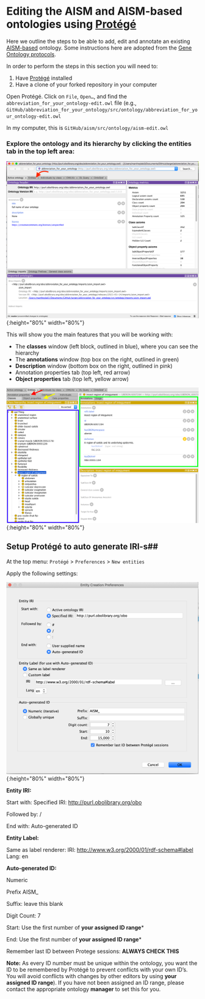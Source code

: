 # Editing the AISM and AISM-based ontologies using [Protégé](https://protege.stanford.edu/) #

Here we outline the steps to be able to add, edit and annotate an existing [AISM-based](https://github.com/insect-morphology/aism) ontology. Some instructions here are adopted from the [Gene Ontology protocols](https://go-protege-tutorial.readthedocs.io/en/latest/).

In order to perform the steps in this section you will need to:
1. Have [Protégé](https://protege.stanford.edu/) installed
2. Have a clone of your forked repository in your computer


Open Protégé. Click on `File`, `Open…`, and find the `abbreviation_for_your_ontology-edit.owl` file (e.g., `GitHub/abbreviation_for_your_ontology/src/ontology/abbreviation_for_your_ontology-edit.owl`

In my computer, this is
`GitHub/aism/src/ontology/aism-edit.owl`


### Explore the ontology and its hierarchy by clicking the entities tab in the top left area: ###


![ProtegeHome](https://github.com/insect-morphology/Manual/blob/main/img/ProtegeHome.png){:height="80%" width="80%"}


This will show you the main features that you will be working with:
- The **classes** window (left block, outlined in blue), where you can see the hierarchy
- The **annotations** window (top box on the right, outlined in green)
- **Description** window (bottom box on the right, outlined in pink)
- Annotation properties tab (top left, red arrow)
- **Object properties** tab (top left, yellow arrow)


![ProtegeMain](https://github.com/insect-morphology/Manual/blob/main/img/ProtegeMain.png) {:height="80%" width="80%"}


## Setup Protégé to auto generate IRI-s##

At the top menu: `Protégé` > `Preferences` > `New entities`

Apply the following settings:


![ProtegeEntityPref](https://github.com/insect-morphology/Manual/blob/main/img/ProtegeEntityPref.png) {:height="80%" width="80%"}


**Entity IRI:**

Start with: Specified IRI: http://purl.obolibrary.org/obo 

Followed by: /

End with: Auto-generated ID


**Entity Label:**

Same as label renderer: IRI: http://www.w3.org/2000/01/rdf-schema#label
Lang: en

**Auto-generated ID:**

Numeric

Prefix AISM_

Suffix: leave this blank

Digit Count: 7

Start: Use the first number of **your assigned ID range***

End: Use the first number of **your assigned ID range***

Remember last ID between Protege sessions: **ALWAYS CHECK THIS**


**Note:** As every ID number must be unique within the ontology, you want the ID to be remembered by Protégé to prevent conflicts with your own ID’s. You will avoid conflicts with changes by other editors by using **your assigned ID range**). If you have not been assigned an ID range, please contact the appropriate ontology **manager** to set this for you.
